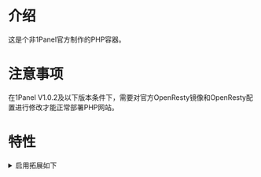 
# 介绍
这是个非1Panel官方制作的PHP容器。

# 注意事项
在1Panel V1.0.2及以下版本条件下，需要对官方OpenResty镜像和OpenResty配置进行修改才能正常部署PHP网站。

# 特性

<details>
<summary>启用拓展如下</summary>
 
> - [PHP Modules]
>> - bcmath
>> - Core
>> - ctype
>> - curl
>> - date
>> - dom
>> - exif
>> - fileinfo
>> - filter
>> - ftp
>> - gd
>> - gettext
>> - hash
>> - iconv
>> - imagick
>> - imap
>> - intl
>> - json
>> - libxml
>> - mbstring
>> - mcrypt
>> - memcached
>> - mysqli
>> - mysqlnd
>> - openssl
>> - pcre
>> - PDO
>> - pdo_mysql
>> - pdo_sqlite
>> - Phar
>> - posix
>> - rar
>> - readline
>> - redis
>> - Reflection
>> - session
>> - SimpleXML
>> - sodium
>> - SPL
>> - sqlite3
>> - standard
>> - tokenizer
>> - xml
>> - xmlreader
>> - xmlwriter
>> - xsl
>> - zip
>> - zlib
> - [Zend Modules]

</details>